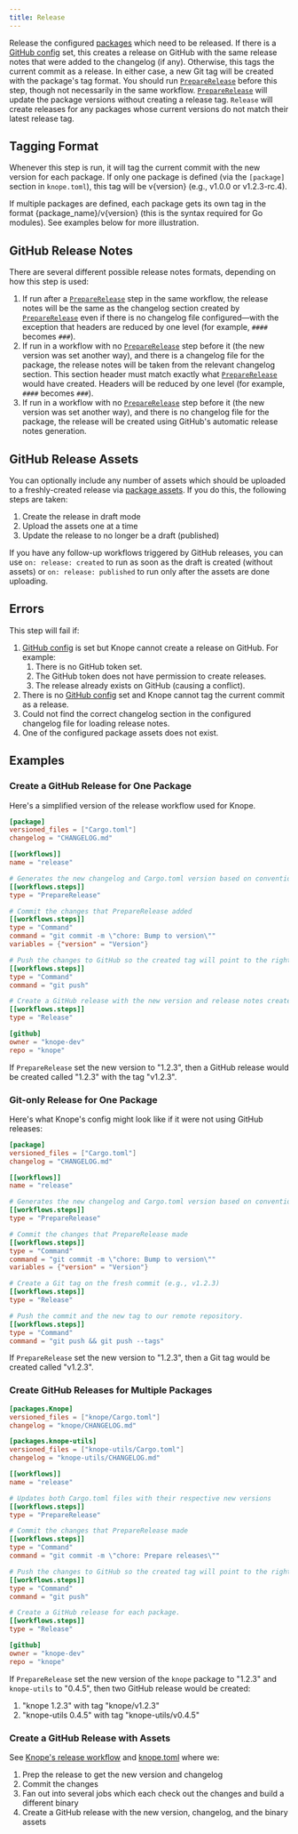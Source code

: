 ```yaml
---
title: Release
---
```


Release the configured [packages] which need to be released. If there is a [GitHub config] set, this creates a release on GitHub with the same release notes that were added to the changelog (if any). Otherwise, this tags the current commit as a release. In either case, a new Git tag will be created with the package's tag format. You should run [`PrepareRelease`] before this step, though not necessarily in the same workflow. [`PrepareRelease`] will update the package versions without creating a release tag. `Release` will create releases for any packages whose current versions do not match their latest release tag.

## Tagging Format

Whenever this step is run, it will tag the current commit with the new version for each package. If only one package is defined (via the `[package]` section in `knope.toml`), this tag will be v{version} (e.g., v1.0.0 or v1.2.3-rc.4).

If multiple packages are defined, each package gets its own tag in the format {package_name}/v{version} (this is the syntax required for Go modules). See examples below for more illustration.

## GitHub Release Notes

There are several different possible release notes formats, depending on how this step is used:

1. If run after a [`PrepareRelease`] step in the same workflow, the release notes will be the same as the changelog section created by [`PrepareRelease`] even if there is no changelog file configured—with the exception that headers are reduced by one level (for example, `####` becomes `###`).
2. If run in a workflow with no [`PrepareRelease`] step before it (the new version was set another way), and there is a changelog file for the package, the release notes will be taken from the relevant changelog section. This section header must match exactly what [`PrepareRelease`] would have created. Headers will be reduced by one level (for example, `####` becomes `###`).
3. If run in a workflow with no [`PrepareRelease`] step before it (the new version was set another way), and there is no changelog file for the package, the release will be created using GitHub's automatic release notes generation.

## GitHub Release Assets

You can optionally include any number of assets which should be uploaded to a freshly-created release via [package assets]. If you do this, the following steps are taken:

1. Create the release in draft mode
2. Upload the assets one at a time
3. Update the release to no longer be a draft (published)

If you have any follow-up workflows triggered by GitHub releases, you can use `on: release: created` to run as soon as the draft is created (without assets) or `on: release: published` to run only after the assets are done uploading.

## Errors

This step will fail if:

1. [GitHub config] is set but Knope cannot create a release on GitHub. For example:
   1. There is no GitHub token set.
   2. The GitHub token does not have permission to create releases.
   3. The release already exists on GitHub (causing a conflict).
2. There is no [GitHub config] set and Knope cannot tag the current commit as a release.
3. Could not find the correct changelog section in the configured changelog file for loading release notes.
4. One of the configured package assets does not exist.

## Examples

### Create a GitHub Release for One Package

Here's a simplified version of the release workflow used for Knope.

```toml
[package]
versioned_files = ["Cargo.toml"]
changelog = "CHANGELOG.md"

[[workflows]]
name = "release"

# Generates the new changelog and Cargo.toml version based on conventional commits.
[[workflows.steps]]
type = "PrepareRelease"

# Commit the changes that PrepareRelease added
[[workflows.steps]]
type = "Command"
command = "git commit -m \"chore: Bump to version\""
variables = {"version" = "Version"}

# Push the changes to GitHub so the created tag will point to the right place.
[[workflows.steps]]
type = "Command"
command = "git push"

# Create a GitHub release with the new version and release notes created in PrepareRelease. Tag the commit just pushed with the new version.
[[workflows.steps]]
type = "Release"

[github]
owner = "knope-dev"
repo = "knope"
```

If `PrepareRelease` set the new version to "1.2.3", then a GitHub release would be created called "1.2.3" with the tag "v1.2.3".

### Git-only Release for One Package

Here's what Knope's config might look like if it were not using GitHub releases:

```toml
[package]
versioned_files = ["Cargo.toml"]
changelog = "CHANGELOG.md"

[[workflows]]
name = "release"

# Generates the new changelog and Cargo.toml version based on conventional commits.
[[workflows.steps]]
type = "PrepareRelease"

# Commit the changes that PrepareRelease made
[[workflows.steps]]
type = "Command"
command = "git commit -m \"chore: Bump to version\""
variables = {"version" = "Version"}

# Create a Git tag on the fresh commit (e.g., v1.2.3)
[[workflows.steps]]
type = "Release"

# Push the commit and the new tag to our remote repository.
[[workflows.steps]]
type = "Command"
command = "git push && git push --tags"
```

If `PrepareRelease` set the new version to "1.2.3", then a Git tag would be created called "v1.2.3".

### Create GitHub Releases for Multiple Packages

```toml
[packages.Knope]
versioned_files = ["knope/Cargo.toml"]
changelog = "knope/CHANGELOG.md"

[packages.knope-utils]
versioned_files = ["knope-utils/Cargo.toml"]
changelog = "knope-utils/CHANGELOG.md"

[[workflows]]
name = "release"

# Updates both Cargo.toml files with their respective new versions
[[workflows.steps]]
type = "PrepareRelease"

# Commit the changes that PrepareRelease made
[[workflows.steps]]
type = "Command"
command = "git commit -m \"chore: Prepare releases\""

# Push the changes to GitHub so the created tag will point to the right place.
[[workflows.steps]]
type = "Command"
command = "git push"

# Create a GitHub release for each package.
[[workflows.steps]]
type = "Release"

[github]
owner = "knope-dev"
repo = "knope"
```

If `PrepareRelease` set the new version of the `knope` package to "1.2.3" and `knope-utils` to "0.4.5", then two GitHub release would be created:

1. "knope 1.2.3" with tag "knope/v1.2.3"
2. "knope-utils 0.4.5" with tag "knope-utils/v0.4.5"

### Create a GitHub Release with Assets

See [Knope's release workflow] and [knope.toml] where we:

1. Prep the release to get the new version and changelog
2. Commit the changes
3. Fan out into several jobs which each check out the changes and build a different binary
4. Create a GitHub release with the new version, changelog, and the binary assets

[github config]: /reference/config-file/github
[`preparerelease`]: /reference/config-file/steps/prepare-release
[packages]: /reference/concepts/package
[package assets]: /reference/config-file/packages#assets
[Knope's release workflow]: https://github.com/knope-dev/knope/blob/main/.github/workflows/release.yml
[knope.toml]: https://github.com/knope-dev/knope/blob/main/knope.toml
